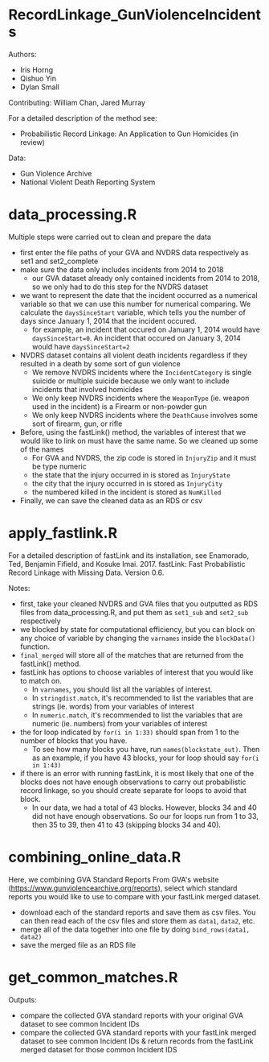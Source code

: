 # RecordLinkage_GunViolenceIncidents

Authors:
- Iris Horng
- Qishuo Yin
- Dylan Small

Contributing: William Chan, Jared Murray

For a detailed description of the method see:
- Probabilistic Record Linkage: An Application to Gun Homicides (in review)

Data:
- Gun Violence Archive
- National Violent Death Reporting System

# data_processing.R
Multiple steps were carried out to clean and prepare the data
- first enter the file paths of your GVA and NVDRS data respectively as set1 and set2_complete
- make sure the data only includes incidents from 2014 to 2018
  - our GVA dataset already only contained incidents from 2014 to 2018, so we only had to do this step for the NVDRS dataset
- we want to represent the date that the incident occurred as a numerical variable so that we can use this number for numerical comparing. We calculate the `daysSinceStart` variable, which tells you the number of days since January 1, 2014 that the incident occured.
  - for example, an incident that occured on January 1, 2014 would have `daysSinceStart=0`. An incident that occured on January 3, 2014 would have `daysSinceStart=2`
- NVDRS dataset contains all violent death incidents regardless if they resulted in a death by some sort of gun violence
  - We remove NVDRS incidents where the `IncidentCategory` is single suicide or multiple suicide because we only want to include incidents that involved homicides
  - We only keep NVDRS incidents where the `WeaponType` (ie. weapon used in the incident) is a Firearm or non-powder gun
  - We only keep NVDRS incidents where the `DeathCause` involves some sort of firearm, gun, or rifle
- Before, using the fastLink() method, the variables of interest that we would like to link on must have the same name. So we cleaned up some of the names
  - For GVA and NVDRS, the zip code is stored in `InjuryZip` and it must be type numeric
  - the state that the injury occurred in is stored as `InjuryState`
  - the city that the injury occurred in is stored as `InjuryCity`
  - the numbered killed in the incident is stored as `NumKilled`
- Finally, we can save the cleaned data as an RDS or csv

# apply_fastlink.R 
For a detailed description of fastLink and its installation, see Enamorado, Ted, Benjamin Fifield, and Kosuke Imai. 2017. fastLink: Fast Probabilistic Record Linkage with Missing Data. Version 0.6.

Notes:
- first, take your cleaned NVDRS and GVA files that you outputted as RDS files from data_processing.R, and put them as `set1_sub` and `set2_sub` respectively
- we blocked by state for computational efficiency, but you can block on any choice of variable by changing the `varnames` inside the `blockData()` function.
- `final_merged` will store all of the matches that are returned from the fastLink() method.
- fastLink has options to choose variables of interest that you would like to match on.
  - In `varnames`, you should list all the variables of interest.
  - In `stringdist.match`, it's recommended to list the variables that are strings (ie. words) from your variables of interest
  - In `numeric.match`, it's recommended to list the variables that are numeric (ie. numbers) from your variables of interest
- the for loop indicated by `for(i in 1:33)` should span from 1 to the number of blocks that you have.
  - To see how many blocks you have, run `names(blockstate_out)`. Then as an example, if you have 43 blocks, your for loop should say `for(i in 1:43)`
- if there is an error with running fastLink, it is most likely that one of the blocks does not have enough observations to carry out probabilistic record linkage, so you should create separate for loops to avoid that block.
  - In our data, we had a total of 43 blocks. However, blocks 34 and 40 did not have enough observations. So our for loops run from 1 to 33, then 35 to 39, then 41 to 43 (skipping blocks 34 and 40). 

# combining_online_data.R
Here, we combining GVA Standard Reports
From GVA's website (https://www.gunviolencearchive.org/reports), select which standard reports you would like to use to compare with your fastLink merged dataset. 
- download each of the standard reports and save them as csv files. You can then read each of the csv files and store them as `data1`, `data2`, etc.
- merge all of the data together into one file by doing `bind_rows(data1, data2)`
- save the merged file as an RDS file

# get_common_matches.R
Outputs:
- compare the collected GVA standard reports with your original GVA dataset to see common Incident IDs
- compare the collected GVA standard reports with your fastLink merged dataset to see common Incident IDs & return records from the fastLink merged dataset for those common Incident IDS
